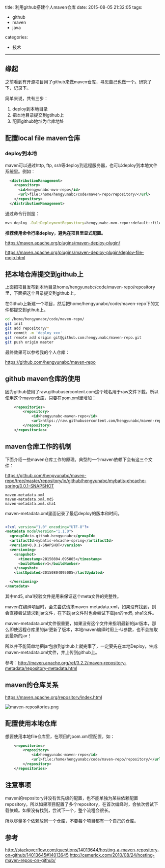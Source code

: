 ﻿title: 利用github搭建个人maven仓库
date: 2015-08-05 21:32:05
tags:
 - github
 - maven
 - java

categories:
 - 技术


---

## 缘起

之前看到有开源项目用了github来做maven仓库，寻思自己也做一个。研究了下，记录下。

简单来说，共有三步：

1. deploy到本地目录
1. 把本地目录提交到gtihub上
1. 配置github地址为仓库地址


## 配置local file maven仓库

### deploy到本地

maven可以通过http, ftp, ssh等deploy到远程服务器，也可以deploy到本地文件系统里。例如：

```xml
  <distributionManagement>
    <repository>
      <id>hengyunabc-mvn-repo</id>
      <url>file:/home/hengyunabc/code/maven-repo/repository/</url>
    </repository>
  </distributionManagement>
```
通过命令行则是：
```bash
mvn deploy -DaltDeploymentRepository=hengyunabc-mvn-repo::default::file:/home/hengyunabc/code/maven-repo/repository/
```
**推荐使用命令行来deploy，避免在项目里显式配置。**

https://maven.apache.org/plugins/maven-deploy-plugin/

https://maven.apache.org/plugins/maven-deploy-plugin/deploy-file-mojo.html 

## 把本地仓库提交到github上
上面把项目发布到本地目录home/hengyunabc/code/maven-repo/repository里，下面把这个目录提交到github上。

在Github上新建一个项目，然后把home/hengyunabc/code/maven-repo下的文件都提交到gtihub上。

```bash
cd /home/hengyunabc/code/maven-repo/
git init
git add repository/*
git commit -m 'deploy xxx'
git remote add origin git@github.com:hengyunabc/maven-repo.git
git push origin master
```

最终效果可以参考我的个人仓库：

https://github.com/hengyunabc/maven-repo

## github maven仓库的使用
因为github使用了raw.githubusercontent.com这个域名用于raw文件下载。所以使用这个maven仓库，只要在pom.xml里增加：
```xml
    <repositories>
        <repository>
            <id>hengyunabc-maven-repo</id>
            <url>https://raw.githubusercontent.com/hengyunabc/maven-repo/master/repository</url>
        </repository>
    </repositories>
```


## maven仓库工作的机制
下面介绍一些maven仓库工作的原理。典型的一个maven依赖下会有这三个文件：

https://github.com/hengyunabc/maven-repo/tree/master/repository/io/github/hengyunabc/mybatis-ehcache-spring/0.0.1-SNAPSHOT
```
maven-metadata.xml
maven-metadata.xml.md5
maven-metadata.xml.sha1
```

maven-metadata.xml里面记录了最后deploy的版本和时间。

```xml

<?xml version="1.0" encoding="UTF-8"?>
<metadata modelVersion="1.1.0">
  <groupId>io.github.hengyunabc</groupId>
  <artifactId>mybatis-ehcache-spring</artifactId>
  <version>0.0.1-SNAPSHOT</version>
  <versioning>
    <snapshot>
      <timestamp>20150804.095005</timestamp>
      <buildNumber>1</buildNumber>
    </snapshot>
    <lastUpdated>20150804095005</lastUpdated>

  </versioning>
</metadata>

```

其中md5, sha1校验文件是用来保证这个meta文件的完整性。

maven在编绎项目时，会先尝试请求maven-metadata.xml，如果没有找到，则会直接尝试请求到jar文件，在下载jar文件时也会尝试下载jar的md5, sha1文件。

maven-metadata.xml文件很重要，如果没有这个文件来指明最新的jar版本，那么即使远程仓库里的jar更新了版本，本地maven编绎时用上-U参数，也不会拉取到最新的jar！

所以并不能简单地把jar包放到github上就完事了，一定要先在本地Deploy，生成maven-metadata.xml文件，并上传到github上。

参考：http://maven.apache.org/ref/3.2.2/maven-repository-metadata/repository-metadata.html

## maven的仓库关系

https://maven.apache.org/repository/index.html

![maven-repositories.png](/img/maven-repositories.png)

## 配置使用本地仓库
想要使用本地file仓库里，在项目的pom.xml里配置，如：

```xml
	<repositories>
		<repository>
			<id>hengyunabc-maven-repo</id>
			<url>file:/home/hengyunabc/code/maven-repo/repository/</url>
		</repository>
	</repositories>
```

## 注意事项
maven的repository并没有优先级的配置，也不能单独为某些依赖配置repository。所以如果项目配置了多个repository，在首次编绎时，会依次尝试下载依赖。如果没有找到，尝试下一个，整个流程会很长。

所以尽量多个依赖放同一个仓库，不要每个项目都有一个自己的仓库。


## 参考
http://stackoverflow.com/questions/14013644/hosting-a-maven-repository-on-github/14013645#14013645
http://cemerick.com/2010/08/24/hosting-maven-repos-on-github/